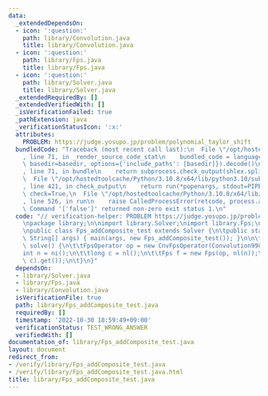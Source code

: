 ```yaml
---
data:
  _extendedDependsOn:
  - icon: ':question:'
    path: library/Convolution.java
    title: library/Convolution.java
  - icon: ':question:'
    path: library/Fps.java
    title: library/Fps.java
  - icon: ':question:'
    path: library/Solver.java
    title: library/Solver.java
  _extendedRequiredBy: []
  _extendedVerifiedWith: []
  _isVerificationFailed: true
  _pathExtension: java
  _verificationStatusIcon: ':x:'
  attributes:
    PROBLEM: https://judge.yosupo.jp/problem/polynomial_taylor_shift
  bundledCode: "Traceback (most recent call last):\n  File \"/opt/hostedtoolcache/Python/3.10.8/x64/lib/python3.10/site-packages/onlinejudge_verify/documentation/build.py\"\
    , line 71, in _render_source_code_stat\n    bundled_code = language.bundle(stat.path,\
    \ basedir=basedir, options={'include_paths': [basedir]}).decode()\n  File \"/opt/hostedtoolcache/Python/3.10.8/x64/lib/python3.10/site-packages/onlinejudge_verify/languages/user_defined.py\"\
    , line 71, in bundle\n    return subprocess.check_output(shlex.split(command))\n\
    \  File \"/opt/hostedtoolcache/Python/3.10.8/x64/lib/python3.10/subprocess.py\"\
    , line 421, in check_output\n    return run(*popenargs, stdout=PIPE, timeout=timeout,\
    \ check=True,\n  File \"/opt/hostedtoolcache/Python/3.10.8/x64/lib/python3.10/subprocess.py\"\
    , line 526, in run\n    raise CalledProcessError(retcode, process.args,\nsubprocess.CalledProcessError:\
    \ Command '['false']' returned non-zero exit status 1.\n"
  code: "// verification-helper: PROBLEM https://judge.yosupo.jp/problem/polynomial_taylor_shift\n\
    \npackage library;\n\nimport library.Solver;\nimport library.Fps;\nimport library.Convolution;\n\
    \npublic class Fps_addComposite_test extends Solver {\n\tpublic static void main(final\
    \ String[] args) { main(args, new Fps_addComposite_test()); }\n\n\tpublic void\
    \ solve() {\n\t\tFpsOperator op = new CnvFpsOperator(Convolution998.cnv);\n\t\t\
    int n = ni();\n\t\tlong c = nl();\n\t\tFps f = new Fps(op, nl(n));\n\t\tprtln(op.addComposite(f,\
    \ c).get());\n\t}\n}"
  dependsOn:
  - library/Solver.java
  - library/Fps.java
  - library/Convolution.java
  isVerificationFile: true
  path: library/Fps_addComposite_test.java
  requiredBy: []
  timestamp: '2022-10-30 18:59:49+09:00'
  verificationStatus: TEST_WRONG_ANSWER
  verifiedWith: []
documentation_of: library/Fps_addComposite_test.java
layout: document
redirect_from:
- /verify/library/Fps_addComposite_test.java
- /verify/library/Fps_addComposite_test.java.html
title: library/Fps_addComposite_test.java
---
```

